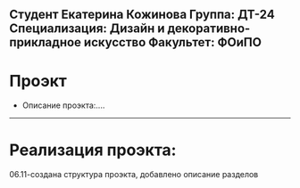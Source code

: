 Студент Екатерина Кожинова
Группа: ДТ-24
Специализация: Дизайн и декоративно-прикладное искусство
Факультет: ФОиПО
---
# Проэкт
- Описание проэкта:....
---
# Реализация проэкта:
06.11-создана структура проэкта, добавлено описание разделов